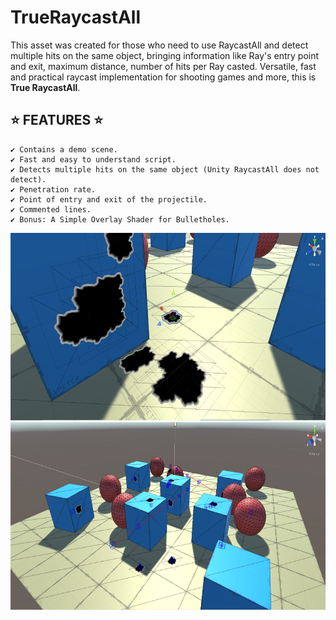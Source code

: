 # TrueRaycastAll

This asset was created for those who need to use RaycastAll and detect multiple hits on the same object,
bringing information like Ray's entry point and exit, maximum distance, number of hits per Ray casted.
Versatile, fast and practical raycast implementation for shooting games and more, this is **True RaycastAll**.

## ⭐ FEATURES ⭐

	✔️ Contains a demo scene.
	✔️ Fast and easy to understand script.
	✔️ Detects multiple hits on the same object (Unity RaycastAll does not detect).
	✔️ Penetration rate.
	✔️ Point of entry and exit of the projectile.
	✔️ Commented lines.
	✔️ Bonus: A Simple Overlay Shader for Bulletholes.

<p align="center">
	<img height="300" src="images/image1.png">
	<img height="300" src="images/image2.png">
</p>
